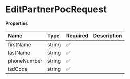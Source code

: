 # EditPartnerPocRequest

**Properties**

| Name        | Type   | Required | Description |
| :---------- | :----- | :------- | :---------- |
| firstName   | string | ✅       |             |
| lastName    | string | ✅       |             |
| phoneNumber | string | ✅       |             |
| isdCode     | string | ✅       |             |

<!-- This file was generated by liblab | https://liblab.com/ -->
